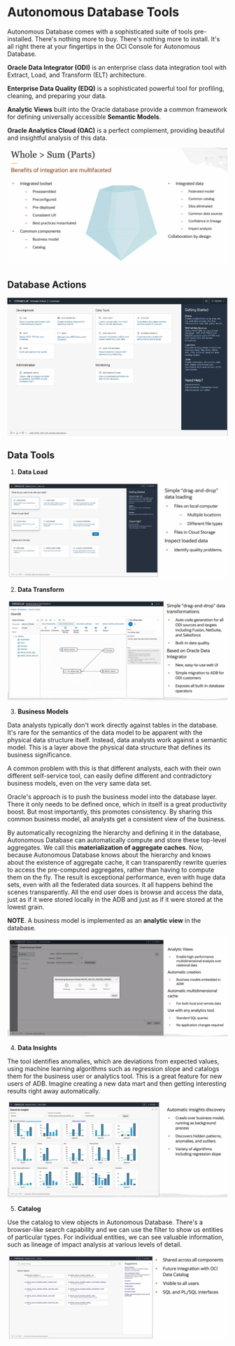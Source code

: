 # Autonomous Database Tools

Autonomous Database comes with a sophisticated suite of tools pre-installed. There's nothing more to buy. There's nothing more to install. It's all right there at your fingertips in the OCI Console for Autonomous Database.

**Oracle Data Integrator (ODI)** is an enterprise class data integration tool with Extract, Load, and Transform (ELT) architecture. 

**Enterprise Data Quality (EDQ)** is a sophisticated powerful tool for profiling, cleaning, and preparing your data. 

**Analytic Views** built into the Oracle database provide a common framework for defining universally accessible **Semantic Models**.

**Oracle Analytics Cloud (OAC)** is a perfect complement, providing beautiful and insightful analysis of this data. 

![Integrated Tools Benefits](../images/integration_benefits.png)

## Database Actions

![Database Actions](../images/database_actions.png)

## Data Tools

1. **Data Load**

![Data Load](../images/tool_data_load.png)

2. **Data Transform**

![Data Transform](../images/tool_data_transform.png)

3. **Business Models**

Data analysts typically don't work directly against tables in the database. It's rare for the semantics of the data model to be apparent with the physical data structure itself. Instead, data analysts work against a semantic model. This is a layer above the physical data structure that defines its business significance.

A common problem with this is that different analysts, each with their own different self-service tool, can easily define different and contradictory business models, even on the very same data set. 

Oracle's approach is to push the business model into the database layer. There it only needs to be defined once, which in itself is a great productivity boost. But most importantly, this promotes consistency. By sharing this common business model, all analysts get a consistent view of the business. 

By automatically recognizing the hierarchy and defining it in the database, Autonomous Database can automatically compute and store these top-level aggregates. We call this **materialization of aggregate caches**. Now, because Autonomous Database knows about the hierarchy and knows about the existence of aggregate cache, it can transparently rewrite queries to access the pre-computed aggregates, rather than having to compute them on the fly. The result is exceptional performance, even with huge data sets, even with all the federated data sources. It all happens behind the scenes transparently. All the end user does is browse and access the data, just as if it were stored locally in the ADB and just as if it were stored at the lowest grain. 

**NOTE**. A business model is implemented as an **analytic view** in the database.

![Business Model](../images/tool_business_model.png)

4. **Data Insights**

The tool identifies anomalies, which are deviations from expected values, using machine learning algorithms such as regression slope and catalogs them for the business user or analytics tool. This is a great feature for new users of ADB. Imagine creating a new data mart and then getting interesting results right away automatically.

![Data Insights](../images/tool_data_insights.png)

5. **Catalog**

Use the catalog to view objects in Autonomous Database. There's a browser-like search capability and we can use the filter to show us entities of particular types. For individual entities, we can see valuable information, such as lineage of impact analysis at various levels of detail.

![Catalog](../images/tool_catalog.png)